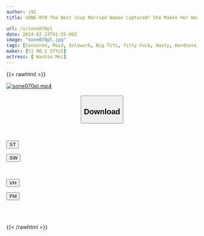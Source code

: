 ```yaml
---
author: j91
title: SONE-070 The Best Jcup Married Woman Captured! She Makes Her Wear A Lewd Maid Outfit In Place Of Her Husband Who Owed Her Money, And Her Criminal-grade Body Is Rubbed, Sucked, Pinched, Shaken, And Devoured! Mei Washio

url: /v/sone070pl
date: 2024-02-23T01:55:00Z
image: "sone070pl.jpg"
tags: [Censored, Maid, Solowork, Big Tits, Titty Fuck, Nasty, Hardcore, Cuckold	]
maker: [S1 NO.1 STYLE]
actress: [ Washio Mei]
---
```



{{< rawhtml >}}

<div class="video" data-videoid="Djj6YODPD7ukXWy">
    <a href="javascript:;">
        <img src="/v/sone070pl/sone070pl.jpg" width="WIDTH" height="HEIGHT" alt="sone070pl.mp4" loading="lazy">
    </a>
</div>

<script type="text/javascript" src="https://j91.asia/asset/on-demand-st.js"></script>

<br>
  <link rel="stylesheet" href="https://j91.asia/asset/bs5.css">
  
  <center>
  <button class="btn btn-primary" type="button" data-bs-toggle="collapse" data-bs-target=".multi-collapse" aria-expanded="false" aria-controls="multiCollapseExample1 multiCollapseExample2"><h2>Download</h2></button></center>
</p>
<div class="row">
  <div class="col">
    <div class="collapse multi-collapse" id="multiCollapseExample1">
      <div class="card card-body">
	      	      <br>
<div class="buttons">  
<p><a href="https://streamtape.to/v/Djj6YODPD7ukXWy" target="_blank"><button class="btn-hover color-3"><i class="fa fa-download"></i> ST</button></a></p>
<p><a href="https://cdnwish.com/eyi5in3ut12y" target="_blank"><button class="btn-hover color-2"><i class="fa fa-download"></i> SW</button></a></p></div>
    </div>
  </div>
</div>
  <div class="col">
    <div class="collapse multi-collapse" id="multiCollapseExample2">
      <div class="card card-body">
	      <br>
<div class="buttons">
<p><a href="javascript:;"><button class="btn-hover color-9"><i class="fa fa-download"></i> VH</button></a></p>
<p><a href="javascript:;"><button class="btn-hover color-8"><i class="fa fa-download"></i> FM</button></a></p></div>
<br><br>
      </div>
    </div>
  </div>
</div>

{{< /rawhtml >}}